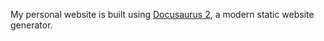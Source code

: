 My personal website is built using [Docusaurus 2](https://v2.docusaurus.io/), a modern static website generator.
